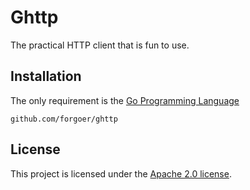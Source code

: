 # Ghttp
The practical HTTP client that is fun to use.

## Installation

The only requirement is the [Go Programming Language](https://golang.org/dl/)

```
github.com/forgoer/ghttp
```

## License

This project is licensed under the [Apache 2.0 license](LICENSE).